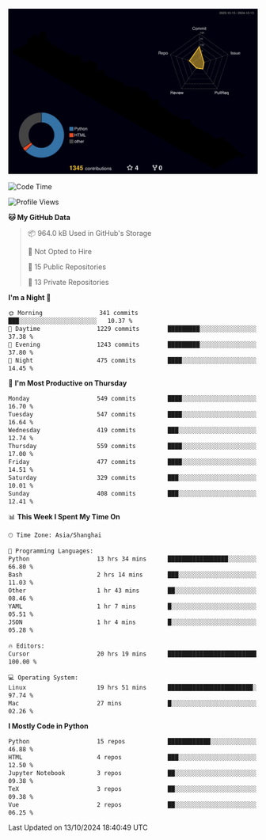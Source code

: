 <!--![](https://raw.githubusercontent.com/BorisYang326/BorisYang326/output/github-contribution-grid-snake-dark.svg) -->
![](./profile-3d-contrib/profile-night-rainbow.svg)
<!--START_SECTION:waka-->
![Code Time](http://img.shields.io/badge/Code%20Time-540%20hrs%2039%20mins-blue)

![Profile Views](http://img.shields.io/badge/Profile%20Views-1-blue)

**🐱 My GitHub Data** 

> 📦 964.0 kB Used in GitHub's Storage 
 > 
> 🚫 Not Opted to Hire
 > 
> 📜 15 Public Repositories 
 > 
> 🔑 13 Private Repositories 
 > 
**I'm a Night 🦉** 

```text
🌞 Morning                341 commits         ███░░░░░░░░░░░░░░░░░░░░░░   10.37 % 
🌆 Daytime                1229 commits        █████████░░░░░░░░░░░░░░░░   37.38 % 
🌃 Evening                1243 commits        █████████░░░░░░░░░░░░░░░░   37.80 % 
🌙 Night                  475 commits         ████░░░░░░░░░░░░░░░░░░░░░   14.45 % 
```
📅 **I'm Most Productive on Thursday** 

```text
Monday                   549 commits         ████░░░░░░░░░░░░░░░░░░░░░   16.70 % 
Tuesday                  547 commits         ████░░░░░░░░░░░░░░░░░░░░░   16.64 % 
Wednesday                419 commits         ███░░░░░░░░░░░░░░░░░░░░░░   12.74 % 
Thursday                 559 commits         ████░░░░░░░░░░░░░░░░░░░░░   17.00 % 
Friday                   477 commits         ████░░░░░░░░░░░░░░░░░░░░░   14.51 % 
Saturday                 329 commits         ███░░░░░░░░░░░░░░░░░░░░░░   10.01 % 
Sunday                   408 commits         ███░░░░░░░░░░░░░░░░░░░░░░   12.41 % 
```


📊 **This Week I Spent My Time On** 

```text
🕑︎ Time Zone: Asia/Shanghai

💬 Programming Languages: 
Python                   13 hrs 34 mins      █████████████████░░░░░░░░   66.80 % 
Bash                     2 hrs 14 mins       ███░░░░░░░░░░░░░░░░░░░░░░   11.03 % 
Other                    1 hr 43 mins        ██░░░░░░░░░░░░░░░░░░░░░░░   08.46 % 
YAML                     1 hr 7 mins         █░░░░░░░░░░░░░░░░░░░░░░░░   05.51 % 
JSON                     1 hr 4 mins         █░░░░░░░░░░░░░░░░░░░░░░░░   05.28 % 

🔥 Editors: 
Cursor                   20 hrs 19 mins      █████████████████████████   100.00 % 

💻 Operating System: 
Linux                    19 hrs 51 mins      ████████████████████████░   97.74 % 
Mac                      27 mins             █░░░░░░░░░░░░░░░░░░░░░░░░   02.26 % 
```

**I Mostly Code in Python** 

```text
Python                   15 repos            ████████████░░░░░░░░░░░░░   46.88 % 
HTML                     4 repos             ███░░░░░░░░░░░░░░░░░░░░░░   12.50 % 
Jupyter Notebook         3 repos             ██░░░░░░░░░░░░░░░░░░░░░░░   09.38 % 
TeX                      3 repos             ██░░░░░░░░░░░░░░░░░░░░░░░   09.38 % 
Vue                      2 repos             ██░░░░░░░░░░░░░░░░░░░░░░░   06.25 % 
```




 Last Updated on 13/10/2024 18:40:49 UTC
<!--END_SECTION:waka-->
